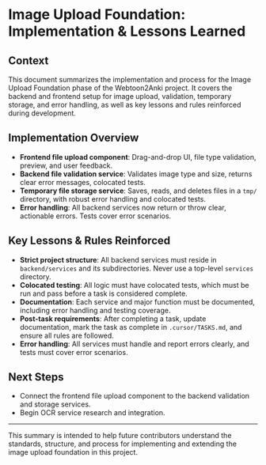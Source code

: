 # Image Upload Foundation: Implementation & Lessons Learned

## Context
This document summarizes the implementation and process for the Image Upload Foundation phase of the Webtoon2Anki project. It covers the backend and frontend setup for image upload, validation, temporary storage, and error handling, as well as key lessons and rules reinforced during development.

## Implementation Overview
- **Frontend file upload component**: Drag-and-drop UI, file type validation, preview, and user feedback.
- **Backend file validation service**: Validates image type and size, returns clear error messages, colocated tests.
- **Temporary file storage service**: Saves, reads, and deletes files in a `tmp/` directory, with robust error handling and colocated tests.
- **Error handling**: All backend services now return or throw clear, actionable errors. Tests cover error scenarios.

## Key Lessons & Rules Reinforced
- **Strict project structure**: All backend services must reside in `backend/services` and its subdirectories. Never use a top-level `services` directory.
- **Colocated testing**: All logic must have colocated tests, which must be run and pass before a task is considered complete.
- **Documentation**: Each service and major function must be documented, including error handling and testing coverage.
- **Post-task requirements**: After completing a task, update documentation, mark the task as complete in `.cursor/TASKS.md`, and ensure all rules are followed.
- **Error handling**: All services must handle and report errors clearly, and tests must cover error scenarios.

## Next Steps
- Connect the frontend file upload component to the backend validation and storage services.
- Begin OCR service research and integration.

---
This summary is intended to help future contributors understand the standards, structure, and process for implementing and extending the image upload foundation in this project. 